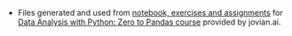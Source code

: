 - Files generated and used from [notebook, exercises and assignments](https://github.com/chewzzz1014/Python_Basics/tree/main/jovian-courses) for [Data Analysis with Python: Zero to Pandas course](https://jovian.ai/learn/data-analysis-with-python-zero-to-pandas) provided by jovian.ai.
